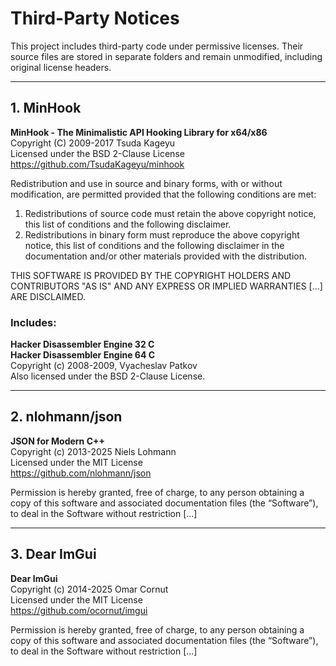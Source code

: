 # Third-Party Notices

This project includes third-party code under permissive licenses. Their source files are stored in separate folders and remain unmodified, including original license headers.

---

## 1. MinHook

**MinHook - The Minimalistic API Hooking Library for x64/x86**  
Copyright (C) 2009-2017 Tsuda Kageyu  
Licensed under the BSD 2-Clause License  
https://github.com/TsudaKageyu/minhook

Redistribution and use in source and binary forms, with or without modification, are permitted provided that the following conditions are met:

1. Redistributions of source code must retain the above copyright notice, this list of conditions and the following disclaimer.  
2. Redistributions in binary form must reproduce the above copyright notice, this list of conditions and the following disclaimer in the documentation and/or other materials provided with the distribution.

THIS SOFTWARE IS PROVIDED BY THE COPYRIGHT HOLDERS AND CONTRIBUTORS "AS IS" AND ANY EXPRESS OR IMPLIED WARRANTIES [...] ARE DISCLAIMED.

### Includes:  
**Hacker Disassembler Engine 32 C**  
**Hacker Disassembler Engine 64 C**  
Copyright (c) 2008-2009, Vyacheslav Patkov  
Also licensed under the BSD 2-Clause License.

---

## 2. nlohmann/json

**JSON for Modern C++**  
Copyright (c) 2013-2025 Niels Lohmann  
Licensed under the MIT License  
https://github.com/nlohmann/json

Permission is hereby granted, free of charge, to any person obtaining a copy of this software and associated documentation files (the “Software”), to deal in the Software without restriction [...]

---

## 3. Dear ImGui

**Dear ImGui**  
Copyright (c) 2014-2025 Omar Cornut  
Licensed under the MIT License  
https://github.com/ocornut/imgui

Permission is hereby granted, free of charge, to any person obtaining a copy of this software and associated documentation files (the “Software”), to deal in the Software without restriction [...]
